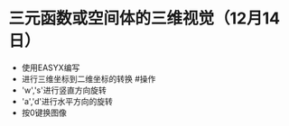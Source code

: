 # 三元函数或空间体的三维视觉（12月14日）
* 使用EASYX编写
* 进行三维坐标到二维坐标的转换
#操作
* 'w','s'进行竖直方向旋转
* 'a','d'进行水平方向的旋转
* 按0键换图像